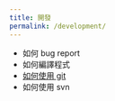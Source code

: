 ```yaml
---
title: 開發
permalink: /development/
---
```


- 如何 bug report
- 如何編譯程式
- [如何使用 git](./git.html)
- 如何使用 svn
